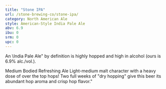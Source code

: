 ```yaml
---
title: "Stone IPA"
url: /stone-brewing-co/stone-ipa/
category: North American Ale
style: American-Style India Pale Ale
abv: 6.9
ibu: 0
srm: 0
upc: 0
---
```

An \India Pale Ale\" by definition is highly hopped and high in alcohol (ours is 6.9% alc./vol.).

Medium Bodied Refreshing Ale
Light-medium malt character with a heavy dose of over the top hops! Two full weeks of \"dry hopping\" give this beer its abundant hop aroma and crisp hop flavor."
